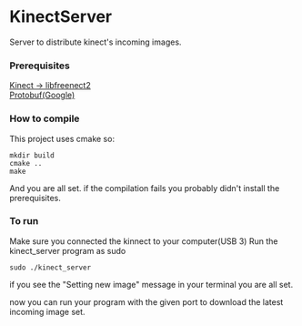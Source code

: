 # KinectServer
Server to distribute kinect's incoming images.

### Prerequisites
[Kinect -> libfreenect2](https://github.com/OpenKinect/libfreenect2)  
[Protobuf(Google)](https://github.com/google/protobuf)

### How to compile
This project uses cmake so:

    mkdir build
    cmake ..
    make
  
  And you are all set. if the compilation fails you probably didn't install the prerequisites.
  
### To run
Make sure you connected the kinnect to your computer(USB 3)
Run the kinect_server program as sudo
    
    sudo ./kinect_server
    
if you see the "Setting new image" message in your terminal you are all set.

now you can run your program with the given port to download the latest incoming image set.
